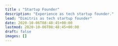 ```yaml
---
title : "Startup Founder"
description: "Experience as tech startup founder."
lead: "Dimitris as tech startup founder"
date: 2020-10-06T08:48:45+00:00
lastmod: 2020-10-06T08:48:45+00:00
draft: false
images: []
---
```

